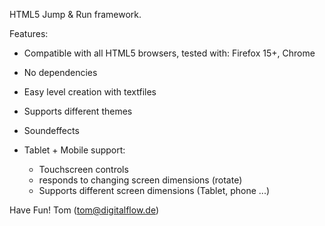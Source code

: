 HTML5 Jump & Run framework.


Features:

- Compatible with all HTML5 browsers,
  tested with: Firefox 15+, Chrome
- No dependencies
- Easy level creation with textfiles
- Supports different themes
- Soundeffects


- Tablet + Mobile support:
  - Touchscreen controls
  - responds to changing screen dimensions (rotate)
  - Supports different screen dimensions (Tablet, phone ...)


Have Fun!
Tom (tom@digitalflow.de)
